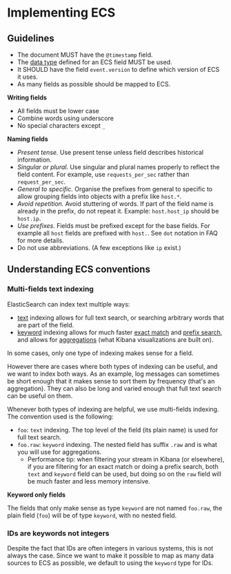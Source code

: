 # <a name="implementing-ecs"></a>Implementing ECS

## Guidelines

* The document MUST have the `@timestamp` field.
* The [data type](https://www.elastic.co/guide/en/elasticsearch/reference/6.2/mapping-types.html) defined for an ECS field MUST be used.
* It SHOULD have the field `event.version` to define which version of ECS it uses.
* As many fields as possible should be mapped to ECS.

**Writing fields**

* All fields must be lower case
* Combine words using underscore
* No special characters except `_`

**Naming fields**

* *Present tense.* Use present tense unless field describes historical information.
* *Singular or plural.* Use singular and plural names properly to reflect the field content. For example, use `requests_per_sec` rather than `request_per_sec`.
* *General to specific.* Organise the prefixes from general to specific to allow grouping fields into objects with a prefix like `host.*`.
* *Avoid repetition.* Avoid stuttering of words. If part of the field name is already in the prefix, do not repeat it. Example: `host.host_ip` should be `host.ip`.
* *Use prefixes.* Fields must be prefixed except for the base fields. For example all `host` fields are prefixed with `host.`. See `dot` notation in FAQ for more details.
* Do not use abbreviations. (A few exceptions like `ip` exist.)

## Understanding ECS conventions

### Multi-fields text indexing

ElasticSearch can index text multiple ways:

* [text](https://www.elastic.co/guide/en/elasticsearch/reference/current/text.html) indexing allows for full text search, or searching arbitrary words that
  are part of the field.
* [keyword](https://www.elastic.co/guide/en/elasticsearch/reference/current/keyword.html) indexing allows for much faster
  [exact match](https://www.elastic.co/guide/en/elasticsearch/reference/current/query-dsl-term-query.html)
  and [prefix search](https://www.elastic.co/guide/en/elasticsearch/reference/current/query-dsl-prefix-query.html),
  and allows for [aggregations](https://www.elastic.co/guide/en/elasticsearch/reference/current/search-aggregations.html)
  (what Kibana visualizations are built on).

In some cases, only one type of indexing makes sense for a field.

However there are cases where both types of indexing can be useful, and we want
to index both ways.
As an example, log messages can sometimes be short enough that it makes sense
to sort them by frequency (that's an aggregation). They can also be long and
varied enough that full text search can be useful on them.

Whenever both types of indexing are helpful, we use multi-fields indexing. The
convention used is the following:

* `foo`: `text` indexing.
  The top level of the field (its plain name) is used for full text search.
* `foo.raw`: `keyword` indexing.
  The nested field has suffix `.raw` and is what you will use for aggregations.
  * Performance tip: when filtering your stream in Kibana (or elsewhere), if you
    are filtering for an exact match or doing a prefix search,
    both `text` and `keyword` field can be used, but doing so on the `raw`
    field will be much faster and less memory intensive.

**Keyword only fields**

The fields that only make sense as type `keyword` are not named `foo.raw`, the
plain field (`foo`) will be of type `keyword`, with no nested field.

### IDs are keywords not integers

Despite the fact that IDs are often integers in various systems, this is not
always the case. Since we want to make it possible to map as many data sources
to ECS as possible, we default to using the `keyword` type for IDs.
